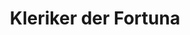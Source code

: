 ---
layout: home
title: Kleriker der Fortuna
categories:
  - advclass
next_class:
  - Schicksalsbischof
---